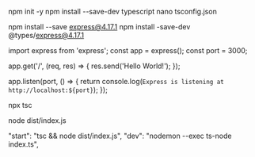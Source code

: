 npm init -y
npm install --save-dev typescript
nano tsconfig.json

<!--  -->

<!--  -->

npm install --save express@4.17.1
npm install -save-dev @types/express@4.17.1

<!-- index.js -->

import express from 'express';
const app = express();
const port = 3000;

app.get('/', (req, res) => {
res.send('Hello World!');
});

app.listen(port, () => {
return console.log(`Express is listening at http://localhost:${port}`);
});

<!--  -->

npx tsc

node dist/index.js

"start": "tsc && node dist/index.js",
"dev": "nodemon --exec ts-node index.ts",
